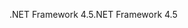 <span data-ttu-id="c8d4c-101">.NET Framework 4.5</span><span class="sxs-lookup"><span data-stu-id="c8d4c-101">.NET Framework 4.5</span></span>